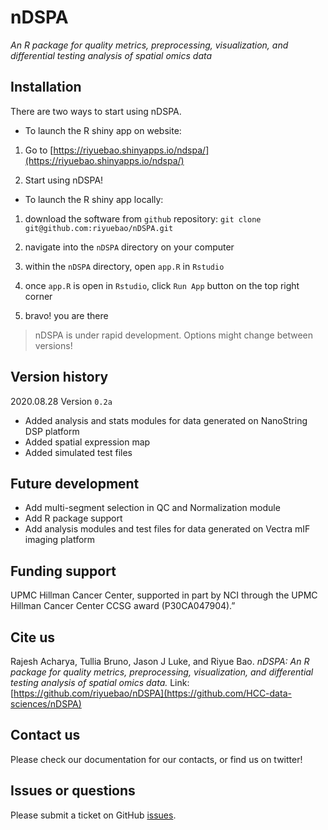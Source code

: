 # nDSPA
 *An R package for quality metrics, preprocessing, visualization, and differential testing analysis of spatial omics data*



## Installation

There are two ways to start using nDSPA.

-   To launch the R shiny app on website:

1.  Go to [https://riyuebao.shinyapps.io/ndspa/](https://riyuebao.shinyapps.io/ndspa/)
    
2.  Start using nDSPA!
    


-   To launch the R shiny app locally:

1.  download the software from  `github`  repository:  `git clone git@github.com:riyuebao/nDSPA.git`
    
2.  navigate into the  `nDSPA`  directory on your computer
    
3.  within the  `nDSPA`  directory, open  `app.R`  in  `Rstudio`
    
4.  once  `app.R`  is open in  `Rstudio`, click  `Run App`  button on the top right corner
    
5.  bravo! you are there
    

> nDSPA is under rapid development. Options might change between versions!

## Version history

2020.08.28 Version `0.2a`
* Added analysis and stats modules for data generated on NanoString DSP platform
* Added spatial expression map
* Added simulated test files 

## Future development

* Add multi-segment selection in QC and Normalization module
* Add R package support 
* Add analysis modules and test files for data generated on Vectra mIF imaging platform

## Funding support

UPMC Hillman Cancer Center, supported in part by NCI through the UPMC Hillman Cancer Center CCSG award (P30CA047904).”


## Cite us

Rajesh Acharya, Tullia Bruno, Jason J Luke, and Riyue Bao. *nDSPA: An R package for quality metrics, preprocessing, visualization, and differential testing analysis of spatial omics data.* Link: [https://github.com/riyuebao/nDSPA](https://github.com/HCC-data-sciences/nDSPA)

## Contact us

Please check our documentation for our contacts, or find us on twitter!

## Issues or questions

Please submit a ticket on GitHub [issues](https://github.com/riyuebao/nDSPA/issues).
